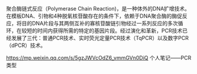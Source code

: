 聚合酶链式反应（Polymerase Chain Reaction)，是一种体外的DNA扩增技术。在模板DNA、引物和4种脱氧核苷酸存在的条件下，依赖于DNA聚合酶的酶促反应，将目的DNA片段与其两侧互补的寡核苷酸链引物经过一系列反应的多次循环，在较短的时间内获得所需的特定的基因片段。经过演化和革新，PCR技术已经发展了三代：普通PCR技术、实时荧光定量PCR技术（TqPCR）以及数字PCR（dPCR）技术。

https://mp.weixin.qq.com/s/5gzJWVcOdZ6_vmmGVn0DiQ
个人笔记——PCR类型